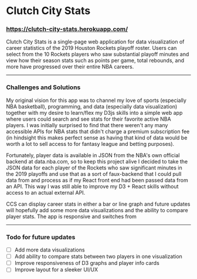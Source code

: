 # Clutch City Stats
### https://clutch-city-stats.herokuapp.com/
Clutch City Stats is a single-page web application for data visualization of career statistics of the 2019 Houston Rockets playoff roster. Users can select from the 10 Rockets players who saw substantial playoff minutes and view how their season stats such as points per game, total rebounds, and more have progressed over their entire NBA careers.

---

### Challenges and Solutions

My original vision for this app was to channel my love of sports (especially NBA basketball), programming, and data (especially data visualization) together with my desire to learn/flex my D3js skills into a simple web app where users could search and see stats for their favorite active NBA players. I was initially surprised to find that there weren't any many accessible APIs for NBA stats that didn't charge a premium subscription fee (in hindsight this makes perfect sense as having that kind of data would be worth a lot to sell access to for fantasy league and betting purposes). 

Fortunately, player data is available in JSON from the NBA's own official backend at data.nba.com, so to keep this project alive I decided to take the JSON data for each player of the Rockets who saw significant minutes in the 2019 playoffs and use that as a sort of faux-backend that I could pull data from and process as if my React front end had been passed data from an API. This way I was still able to improve my D3 + React skills without access to an actual external API.

CCS can display career stats in either a bar or line graph and future updates will hopefully add some more data visualizations and the ability to compare player stats. The app is responsive and switches from 

---
### Todo for future updates
- [ ] Add more data visualizations
- [ ] Add ability to compare stats between two players in one visualization
- [ ] Improve responsiveness of D3 graphs and player info cards
- [ ] Improve layout for a sleeker UI/UX
